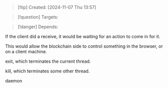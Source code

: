 
>[!tip] Created: [2024-11-07 Thu 13:57]

>[!question] Targets: 

>[!danger] Depends: 

If the client did a receive, it would be waiting for an action to come in for it.

This would allow the blockchain side to control something in the browser, or on a client machine.

exit, which terminates the current thread.

kill, which terminates some other thread.

daemon
